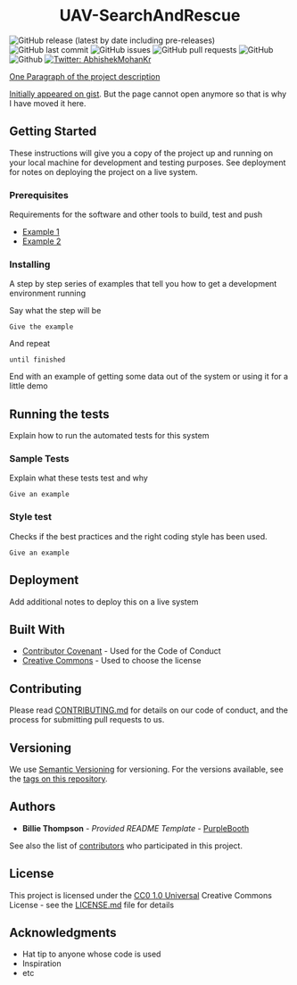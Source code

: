 <h1 align="center">UAV-SearchAndRescue</h1>

![GitHub release (latest by date including pre-releases)](https://img.shields.io/github/v/release/AbhishekMohanKr/UAV-SearchAndRescue?include_prereleases)
![GitHub last commit](https://img.shields.io/github/last-commit/AbhishekMohanKr/UAV-SearchAndRescue)
![GitHub issues](https://img.shields.io/github/issues-raw/AbhishekMohanKr/UAV-SearchAndRescue)
![GitHub pull requests](https://img.shields.io/github/issues-pr/AbhishekMohanKr/UAV-SearchAndRescue)
![GitHub](https://img.shields.io/github/license/AbhishekMohanKr/UAV-SearchAndRescue)
![Github](https://img.shields.io/github/contributors/AbhishekMohanKr/UAV-SearchAndRescue)
<a href="https://twitter.com/AbhishekMohanKr">
    <img alt="Twitter: AbhishekMohanKr" src="https://img.shields.io/twitter/follow/AbhishekMohanKr.svg?style=social" target="_blank" />



One Paragraph of the project description

Initially appeared on
[gist](https://gist.github.com/PurpleBooth/109311bb0361f32d87a2). But the page cannot open anymore so that is why I have moved it here.

## Getting Started

These instructions will give you a copy of the project up and running on
your local machine for development and testing purposes. See deployment
for notes on deploying the project on a live system.

### Prerequisites

Requirements for the software and other tools to build, test and push 
- [Example 1](https://www.example.com)
- [Example 2](https://www.example.com)

### Installing

A step by step series of examples that tell you how to get a development
environment running

Say what the step will be

    Give the example

And repeat

    until finished

End with an example of getting some data out of the system or using it
for a little demo

## Running the tests

Explain how to run the automated tests for this system

### Sample Tests

Explain what these tests test and why

    Give an example

### Style test

Checks if the best practices and the right coding style has been used.

    Give an example

## Deployment

Add additional notes to deploy this on a live system

## Built With

  - [Contributor Covenant](https://www.contributor-covenant.org/) - Used
    for the Code of Conduct
  - [Creative Commons](https://creativecommons.org/) - Used to choose
    the license

## Contributing

Please read [CONTRIBUTING.md](CONTRIBUTING.md) for details on our code
of conduct, and the process for submitting pull requests to us.

## Versioning

We use [Semantic Versioning](http://semver.org/) for versioning. For the versions
available, see the [tags on this
repository](https://github.com/PurpleBooth/a-good-readme-template/tags).

## Authors

  - **Billie Thompson** - *Provided README Template* -
    [PurpleBooth](https://github.com/PurpleBooth)

See also the list of
[contributors](https://github.com/PurpleBooth/a-good-readme-template/contributors)
who participated in this project.

## License

This project is licensed under the [CC0 1.0 Universal](LICENSE.md)
Creative Commons License - see the [LICENSE.md](LICENSE.md) file for
details

## Acknowledgments

  - Hat tip to anyone whose code is used
  - Inspiration
  - etc
